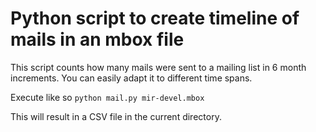 # Python script to create timeline of mails in an mbox file

This script counts how many mails were sent to a mailing list in 6 month increments. You can easily adapt it to different time spans.

Execute like so `python mail.py mir-devel.mbox`

This will result in a CSV file in the current directory.
